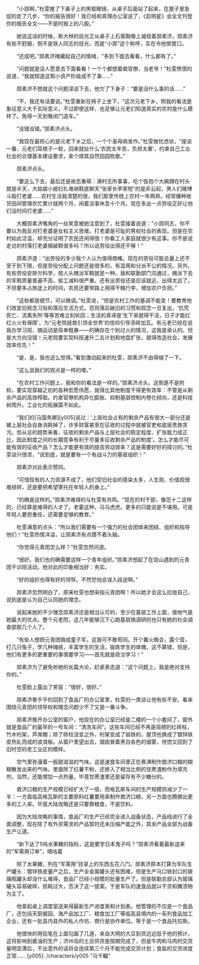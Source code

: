 　　“小郧啊，”杜雯推了下鼻子上的黑框眼镜，从桌子后面站了起来，在屋子里急促的走了几步，“你的报告很好！我已经和真理办公室说了，《启明星》会全文刊登你的报告全文——不是时报上的八股。”

　　她说这话的时候，斯大林的目光正从桌子上石膏胸像上凝视着郧素济。郧素济有些不舒服，倒不是铁人同志的目光，而是“小郧”这个称呼，实在令他倒胃口。

　　“还成吧。”郧素济掩藏起自己的情绪，“多到下面去看看，什么都有了。”

　　“问题就是没人愿意去下面看看！一个个都想着做官僚，当老爷！”杜雯愤恨的说道，“我就知道这帮小资产阶级成不了事……”

　　郧素济不想就这个问题深谈下去，他欠了下身子：“要是没什么事的话……”

　　“不，我还有话要说。”杜雯重新在椅子上坐下，“这次元老下乡，照我的看法是象征意义大于实际意义，不过即使这样，也足够让元老们知道真实的农村是什么模样了。免得一天到晚闭门造车。”

　　“没错没错。”郧素济点头。

　　“我现在最担心的是元老下乡之后，一个个圣母病发作。”杜雯做忧虑状，“座谈一番，元老们耳根子一软，回来就扯什么‘农民太辛苦，负担太重’，约束自己工业社会的合理基本建设要求，来个顺其自然田园牧歌。”

　　郧素济点头。

　　“要这么下去，最后还是故态重萌：满村无所事事，吃个饭抱个大碗蹲在村头就是半天，大姑娘小媳妇扎堆纳鞋底聊天“张家长李家短”的是非云起，男人们赌博斗殴打老婆……农村生活我清楚的很，我们那里传统上农村一年两熟，经常播种收货田间管理农忙累计就两个月，闲着没事休息十个月。现在多出一点劳役正好让他们没时间打老婆……”

　　大概郧素济嘴角的一丝笑意被她注意到了，杜雯接着说道：“小郧同志，你不要以为我反对打老婆是女权主义思维。打老婆是可耻的男权社会的表现。但是在农村如此泛滥，却充分证明了农民还闲得很！你看工人家庭就很少有这事。你不是说走访的村落打老婆搞破鞋很多吗？所以说劳役出得还不够！”

　　郧素济道：“出劳役的多少我个人认为值得商榷。现在的劳役可能总量上还不至于到下限，但是劳役分配上问题还是很多的，有滥用和分派不公的情况。另外。有些劳役安排欠科学，按人头摊派军鞋就是一种。我和联勤部门沟通过，摊派下去的军鞋质量普遍不高，偷工减料很严重。还有出劳役还是应该就近，出得太远了。不但要多占旅途上的时间，农民还要带路上用得干粮行李，增加农户负担。”

　　“这些都是细节，可以微调。”杜雯说，“但是农村工作的基调不能变！要教育他们改变旧观念习俗和落后生活方式，否则落后破旧的习惯和观念一旦复出，‘饥荒死亡、流离失所’等等苦难立刻轮回；生活的真谛是‘生下来就得干活，日子才能红红火火有保障’，为“元老院拯救引领全世界’的信仰引导添砖加瓦。有元老已经在说我办学习班、搞运动是简单粗暴——的确存在个别过火的情况，这我是承认的。但是大方向没错！元老院要实现科技速升二五计划和地盘扩张，就得改造社会，发展效率优先！”

　　“是，是，我也这么觉得。”看到激动起来的杜雯，郧素济不由得缩了一下。

　　“这么说我们的观点是一样的喽。”

　　“在农村工作问题上，我和你的看法是一样的。”郧素济点头。这倒是不是附和，要实现穿越之初的各种宏愿伟愿，就得比其他制度干得更有效率：不管是从剩余产品的高效榨取。约束官僚机构异化膨胀、抑制基层控制内卷化倾向，还是科技树爬升。工业化的拓展莫不如此。

　　“我们的[马国务卿][y005]说过：‘上层社会占有的剩余产品有很大一部分还是被上层社会自身消耗掉了，许多财富甚至在征收的过程中就被官吏和底层贵族贪污。但从总的趋势来看，征收的剩余产品与上层社会的稳定程度、扩张能力成正比，因此制度之间的长期竞争有利于尽量多征收剩余产品的制度’。怎么才能尽可能有效的征收产品？怎么才能更有效的提高劳动效率？这是需要好好的探讨的。”杜雯谈兴很浓，“说到底，就是要有一个有战斗力的基层组织！”

　　郧素济对此表示赞同。

　　“可惜现有的人力资源不成了，他们受旧社会的感染太多，人生观、价值观很难扭转，还是要把希望寄托在年轻人的身上。”

　　“的确是这样的。”郧素济难得的与杜雯有共鸣。“现在的村干部，像范十二这样的，已经算是难得的人才了。老霍这种，马马虎虎。更多的只能说是不堪用。可是年轻人要担重任，还需要足够的教育。”

　　杜雯满意的点头：“所以我们需要有一个强力的社会团体来团结、组织和指导他们！”杜雯热情洋溢，让郧素济有点摸不着头脑。

　　“你觉得元青团怎么样？”杜雯忽然问道。

　　“很好。我们也的确需要这样一个青年组织。”郧素济想起了在琼山遇到的元青团干训班活动，他对此的印象相当好：务实。

　　“好的组织也得有好的领导。不然恐怕会误入歧途啊。”

　　郧素济忽然明白了，原来杜雯也想染指元青团啊！所以她才会这么拉拢自己，说到底是认为自己认同她的理念。

　　说起来她的不少理念郧素济还是相当认可的，至少在基层工作上面，接地气是她最大的优点。整个元老院，这几年能够沉下心跑基层搞调研的也只有她的社会调查部那几个人了。

　　“有些人想把元青团搞成童子军，这我可不敢苟同。开个篝火晚会，露个营，打几只兔子，学几种绳结，丰富学生的生活，锻炼学生的体魄，这不算错，但是，他们有更多的更重要的事情要学习——首先就是政治学习！”

　　郧素济为了避免听她的长篇大论，赶紧表态道：“这个问题上，我是绝对支持你的。”

　　杜雯脸上露出了笑容：“很好，很好。”

　　郧素济晕乎乎的回到了食品厂的办公室里，杜雯的一席谈让他有些不安。看来围绕元青团的领导权和理念问题少不了又是一番斗争。

　　郧素济推开办公室的窗户，他现在的办公室已经是二楼的一个小套间了，窗外就是食品厂的最早的一号车间：“清洗车间”。这些车间已经不再是简陋的红砖柱，竹木桁架，芦席棚；除了砖柱没变之外，桁架变成了锻铁的，屋顶也换成了镀锌铁皮热轧而成的波浪板。从窗户里望出去，烟囱冒着黑白各色的烟雾，恍惚又回到了旧时空的老工业区的模样。

　　空气里弥漫着一股甜滋滋的气味。这是速食车间里正在煮沸制作救济口粮的糊糊散发出来的气味。里面除了红薯干粉，还掺入了相当比例的甘蔗渣粉作为填充剂，当然，还能增加一点热量。毕竟甘蔗渣里还是留存有不少糖分的。

　　救济口粮的生产规模已经扩大了一倍，而格瓦斯车间的生产规模则减少了一半：一方面临高格瓦斯的主要原料红薯要用来制作救济口粮，另一方面也腾挪出更多的工人来。毕竟大陆攻略还是只要靠粮食，不是饮料。

　　因为大陆攻略的事情，食品厂的生产已经完全进入战备状态，产品线进行了全面调整，现在除了有外贸需求的产品暂时还未压缩产能之外，其余产品全部为战备生产让道。

　　“新下达了5吨水果糖的指标，这是要学日本鬼子吗？”郧素济看着最新送来的“军需用订单”，嘀咕着

　　除了水果糖，列在“军需用”目录上的东西五花八门。郧素济原本打算为军队生产罐头：镀锌铁皮量产之后，生产全金属罐头还有困难，但是生产马口铁封口的玻璃瓶罐头却没什么难得，食品厂已经小规模的批量生产了。但是联勤总部认为玻璃罐头容易破碎，损耗过大，否决了这一提案。于是军队的速食品就以干货和腌渍物为主了。

　　他拿起桌上调度室送来得最新生产进度表和计划表。他管理的不仅是一个食品厂，还包括天厨酱园、海产品加工厂、粮食加工厂等临高县境内的一系列食品加工企业，还有一批县内县外的私人作坊、商行是协作单位。等于是一个食品托拉斯。

　　他很快的用铅笔在上面勾画了几道，来自大明的大豆到货远远低于他的预计，这将影响到酱油的生产；济州岛的土豆供货是按期完成了，但是牛肉和马肉的交货量明显滞后，不出意外的话将会连续第三个月不能完成交货计划；食盐的交货进度正常……
[y005]: /characters/y005 "马千瞩"
